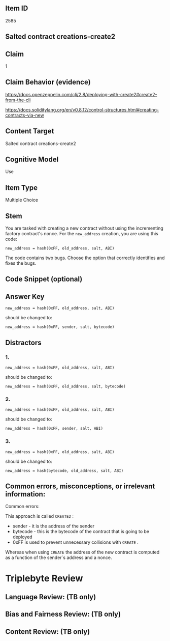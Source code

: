 ## Item ID
2585

## Salted contract creations-create2

## Claim
1

## Claim Behavior (evidence)
https://docs.openzeppelin.com/cli/2.8/deploying-with-create2#create2-from-the-cli

https://docs.soliditylang.org/en/v0.8.12/control-structures.html#creating-contracts-via-new

## Content Target
Salted contract creations-create2

## Cognitive Model
Use

## Item Type
Multiple Choice 

## Stem
You are tasked with creating a new contract without using the incrementing factory contract's nonce. For the `new_address` creation, you are using this code:

```solidity
new_address = hash(0xFF, old_address, salt, ABI)
```

The code contains two bugs. Choose the option that correctly identifies and fixes the bugs.

## Code Snippet (optional)

## Answer Key
```solidity
new_address = hash(0xFF, old_address, salt, ABI)
```

should be changed to:
```solidity
new_address = hash(0xFF, sender, salt, bytecode)
```

## Distractors
### 1.
```solidity
new_address = hash(0xFF, old_address, salt, ABI)
```

should be changed to:
```solidity
new_address = hash(0xFF, old_address, salt, bytecode)
```

### 2.
```solidity
new_address = hash(0xFF, old_address, salt, ABI)
```

should be changed to:
```solidity
new_address = hash(0xFF, sender, salt, ABI)
```

### 3.
```solidity
new_address = hash(0xFF, old_address, salt, ABI)
```

should be changed to:
```solidity
new_address = hash(bytecode, old_address, salt, ABI)
```

## Common errors, misconceptions, or irrelevant information:
Common errors:

This approach is called `CREATE2` :
- sender - it is the address of the sender
- bytecode - this is the bytecode of the contract that is going to be deployed
- 0xFF  is used to prevent unnecessary collisions with `CREATE` .

Whereas when using `CREATE` the address of the new contract is computed as a function of the sender´s address and a nonce.

# Triplebyte Review

## Language Review: (TB only)

## Bias and Fairness Review: (TB only)

## Content Review: (TB only)
